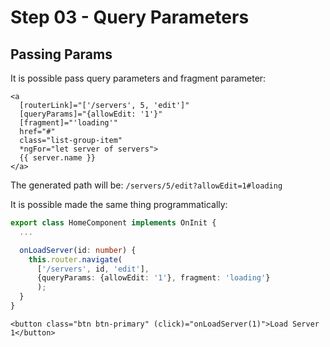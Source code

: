 # Step 03 - Query Parameters

## Passing Params

It is possible pass query parameters and fragment parameter:

```angular2html
<a
  [routerLink]="['/servers', 5, 'edit']"
  [queryParams]="{allowEdit: '1'}"
  [fragment]="'loading'"
  href="#"
  class="list-group-item"
  *ngFor="let server of servers">
  {{ server.name }}
</a>
```
The generated path will be: `/servers/5/edit?allowEdit=1#loading`

It is possible made the same thing programmatically:

```typescript
export class HomeComponent implements OnInit {
  ...

  onLoadServer(id: number) {
    this.router.navigate(
      ['/servers', id, 'edit'],
      {queryParams: {allowEdit: '1'}, fragment: 'loading'}
      );
  }
}
```

```angular2html
<button class="btn btn-primary" (click)="onLoadServer(1)">Load Server 1</button>
```
